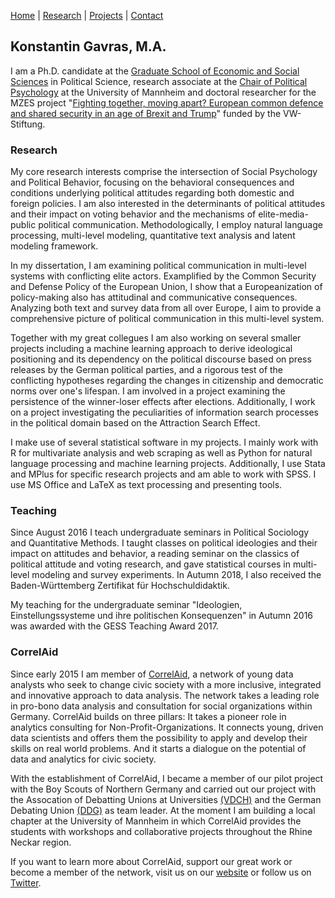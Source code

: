 [Home](/index.md) | [Research](research/index.md) | [Projects](projects/index.md) | [Contact](contact/index.md)

## Konstantin Gavras, M.A. 

I am a Ph.D. candidate at the [Graduate School of Economic and Social Sciences](https://gess.uni-mannheim.de/) in Political Science, research associate at the [Chair of Political Psychology](http://lspwpp.sowi.uni-mannheim.de/english/team/researchers_and_assistant_lecturers/Konstantin%20Gavras/) at the University of Mannheim and doctoral researcher for the MZES project "[Fighting together, moving apart? European common defence and shared security in an age of Brexit and Trump](https://www.mzes.uni-mannheim.de/d7/en/projects/fighting-together-moving-apart-european-common-defence-and-shared-security-in-an-age-of-brexit-and-trump)" funded by the VW-Stiftung. 

### Research

My core research interests comprise the intersection of Social Psychology and Political Behavior, focusing on the behavioral consequences and conditions underlying political attitudes regarding both domestic and foreign policies. I am also interested in the determinants of political attitudes and their impact on voting behavior and the mechanisms of elite-media-public political communication. Methodologically, I employ  natural language processing, multi-level modeling, quantitative text analysis and latent modeling framework.

In my dissertation, I am examining political communication in multi-level systems with conflicting elite actors. Examplified by the Common Security and Defense Policy of the European Union, I show that a Europeanization of policy-making also has attitudinal and communicative consequences. Analyzing both text and survey data from all over Europe, I aim to provide a comprehensive picture of political communication in this multi-level system. 

Together with my great collegues I am also working on several smaller projects including a machine learning approach to derive ideological positioning and its dependency on the political discourse based on press releases by the German political parties, and a rigorous test of the conflicting hypotheses regarding the changes in citizenship and democratic norms over one's lifespan. I am involved in a project examining the persistence of the winner-loser effects after elections. Additionally, I work on a project investigating the peculiarities of information search processes in the political domain based on the Attraction Search Effect.

I make use of several statistical software in my projects. I mainly work with R for multivariate analysis and web scraping as well as Python for natural language processing and machine learning projects. Additionally, I use Stata and MPlus for specific research projects and am able to work with SPSS. I use MS Office and LaTeX as text processing and presenting tools.

### Teaching

Since August 2016 I teach undergraduate seminars in Political Sociology and Quantitative Methods. I taught classes on political ideologies and their impact on attitudes and behavior, a reading seminar on the classics of political attitude and voting research, and gave statistical courses in multi-level modeling and survey experiments. In Autumn 2018, I also received the Baden-Württemberg Zertifikat für Hochschuldidaktik.

My teaching for the undergraduate seminar "Ideologien, Einstellungssysteme und ihre politischen Konsequenzen" in Autumn 2016 was awarded with the GESS Teaching Award 2017.

### CorrelAid

Since early 2015 I am member of [CorrelAid](https://correlaid.org/en/), a network of young data analysts who seek to change civic society with a more inclusive, integrated and innovative approach to data analysis. The network takes a leading role in pro-bono data analysis and consultation for social organizations within Germany. CorrelAid builds on three pillars: It takes a pioneer role in analytics consulting for Non-Profit-Organizations. It connects young, driven data scientists and offers them the possibility to apply and develop their skills on real world problems. And it starts a dialogue on the potential of data and analytics for civic society.

With the establishment of CorrelAid, I became a member of our pilot project with the Boy Scouts of Northern Germany and carried out our project with the Assocation of Debatting Unions at Universities [(VDCH)](http://www.vdch.de/) and the German Debating Union [(DDG)](http://deutsche-debattiergesellschaft.de/) as team leader. At the moment I am building a local chapter at the University of Mannheim in which CorrelAid provides the students with workshops and collaborative projects throughout the Rhine Neckar region.

If you want to learn more about CorrelAid, support our great work or become a member of the network, visit us on our [website](https://correlaid.org/en/) or follow us on [Twitter](https://twitter.com/correlaid?lang=en).



